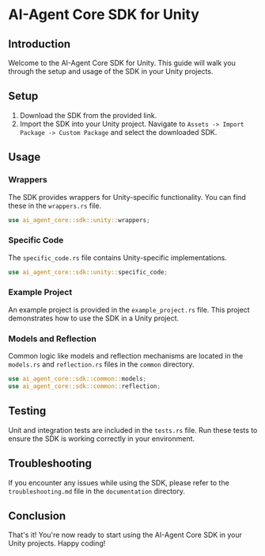 # AI-Agent Core SDK for Unity

## Introduction

Welcome to the AI-Agent Core SDK for Unity. This guide will walk you through the setup and usage of the SDK in your Unity projects.

## Setup

1. Download the SDK from the provided link.
2. Import the SDK into your Unity project. Navigate to `Assets -> Import Package -> Custom Package` and select the downloaded SDK.

## Usage

### Wrappers

The SDK provides wrappers for Unity-specific functionality. You can find these in the `wrappers.rs` file. 

```rust
use ai_agent_core::sdk::unity::wrappers;
```

### Specific Code

The `specific_code.rs` file contains Unity-specific implementations. 

```rust
use ai_agent_core::sdk::unity::specific_code;
```

### Example Project

An example project is provided in the `example_project.rs` file. This project demonstrates how to use the SDK in a Unity project.

### Models and Reflection

Common logic like models and reflection mechanisms are located in the `models.rs` and `reflection.rs` files in the `common` directory.

```rust
use ai_agent_core::sdk::common::models;
use ai_agent_core::sdk::common::reflection;
```

## Testing

Unit and integration tests are included in the `tests.rs` file. Run these tests to ensure the SDK is working correctly in your environment.

## Troubleshooting

If you encounter any issues while using the SDK, please refer to the `troubleshooting.md` file in the `documentation` directory.

## Conclusion

That's it! You're now ready to start using the AI-Agent Core SDK in your Unity projects. Happy coding!